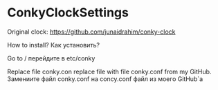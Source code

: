 # ConkyClockSettings
Original clock: https://github.com/junaidrahim/conky-clock

How to install? Как установить?

Go to / перейдите в etc/conky

Replace file conky.con replace file with file conky.conf from my GitHub.
Замениите файл conky.conf на concy.conf файл из моего GitHub`а
